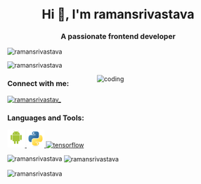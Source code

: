 <h1 align="center">Hi 👋, I'm ramansrivastava</h1>
<h3 align="center">A passionate frontend developer</h3>

<p align="left"> <img src="https://komarev.com/ghpvc/?username=ramansrivastava&label=Profile%20views&color=0e75b6&style=flat" alt="ramansrivastava" /> </p>
<p align="left"> <img src="https://image.freepik.com/vecteurs-libre/entropy-glitch-vector-couleurs-vives_158941-5.jpg" alt="ramansrivastava" /> </p>
<img align="right" alt="coding" width="300" src="https://media1.tenor.com/images/81f38a6761045e678b3d76e2d93a6f2d/tenor.gif?itemid=16670708">
<h3 align="left">Connect with me:</h3>
<p align="left">
<a href="https://instagram.com/ramansrivastav_" target="blank"><img align="center" src="https://cdn.jsdelivr.net/npm/simple-icons@3.0.1/icons/instagram.svg" alt="ramansrivastav_" height="30" width="40" /></a>
</p>

<h3 align="left">Languages and Tools:</h3>
<p align="left"> <a href="https://developer.android.com" target="_blank"> <img src="https://raw.githubusercontent.com/devicons/devicon/master/icons/android/android-original-wordmark.svg" alt="android" width="40" height="40"/> </a> <a href="https://getbootstrap.com" target="_blank">  <img src="https://raw.githubusercontent.com/devicons/devicon/master/icons/python/python-original.svg" alt="python" width="40" height="40"/> </a> <a href="https://www.tensorflow.org" target="_blank"> <img src="https://www.vectorlogo.zone/logos/tensorflow/tensorflow-icon.svg" alt="tensorflow" width="40" height="40"/> </a> </p>

<p><img align="left" src="https://github-readme-stats.vercel.app/api/top-langs?username=ramansrivastava&show_icons=true&locale=en&layout=compact" alt="ramansrivastava" /></p>

<p>&nbsp;<img align="center" src="https://github-readme-stats.vercel.app/api?username=ramansrivastava&show_icons=true&locale=en" alt="ramansrivastava" /></p>

<p><img align="center" src="https://github-readme-streak-stats.herokuapp.com/?user=ramansrivastava&" alt="ramansrivastava" /></p>
